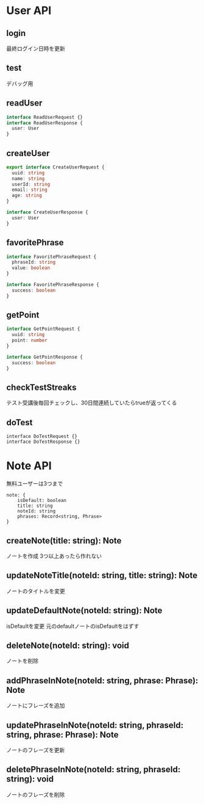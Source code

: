 # User API
## login
最終ログイン日時を更新

## test
デバッグ用


## readUser
```ts
interface ReadUserRequest {}
interface ReadUserResponse {
  user: User
}
```

## createUser
```ts
export interface CreateUserRequest {
  uuid: string
  name: string
  userId: string
  email: string
  age: string
}

interface CreateUserResponse {
  user: User
}
```

## favoritePhrase
```ts
interface FavoritePhraseRequest {
  phraseId: string
  value: boolean
}

interface FavoritePhraseResponse {
  success: boolean
}
```

## getPoint
```ts
interface GetPointRequest {
  uuid: string
  point: number
}

interface GetPointResponse {
  success: boolean
}
```

## checkTestStreaks
テスト受講後毎回チェックし、30日間連続していたらtrueが返ってくる

## doTest
```
interface DoTestRequest {}
interface DoTestResponse {}
```

# Note API
無料ユーザーは3つまで

```
note: {
    isDefault: boolean
    title: string
    noteId: string
    phrases: Record<string, Phrase>
}
```

## createNote(title: string): Note
ノートを作成
3つ以上あったら作れない

## updateNoteTitle(noteId: string, title: string): Note
ノートのタイトルを変更

## updateDefaultNote(noteId: string): Note
isDefaultを変更
元のdefaultノートのisDefaultをはずす

## deleteNote(noteId: string): void
ノートを削除

## addPhraseInNote(noteId: string, phrase: Phrase): Note
ノートにフレーズを追加

## updatePhraseInNote(noteId: string, phraseId: string, phrase: Phrase): Note
ノートのフレーズを更新

## deletePhraseInNote(noteId: string, phraseId: string): void
ノートのフレーズを削除